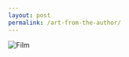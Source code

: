 ```yaml
---
layout: post
permalink: /art-from-the-author/
---
```


<img class="author-art"
     alt="Film" title="Film"
     src="/images/Liz-11Film.jpg" />

